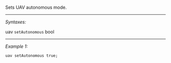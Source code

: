Sets UAV autonomous mode.


---
*Syntaxes:*

uav `setAutonomous` bool

---
*Example 1:*

```sqf
uav setAutonomous true;
```